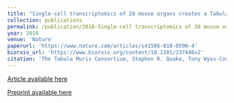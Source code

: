 ```yaml
---
title: "Single-cell transcriptomics of 20 mouse organs creates a Tabula Muris"
collection: publications
permalink: /publication/2018-Single-cell transcriptomics of 20 mouse organs creates a Tabula Muris
year: 2018
venue: 'Nature'
paperurl: 'https://www.nature.com/articles/s41586-018-0590-4'
biorxiv_url: 'https://www.biorxiv.org/content/10.1101/237446v2'
citation: 'The Tabula Muris Consortium, Stephen R. Quake, Tony Wyss-Coray, Spyros Darmanis.'
---
```

[Article available here](https://www.nature.com/articles/s41586-018-0590-4)

[Preprint available here](https://www.biorxiv.org/content/10.1101/237446v2)
